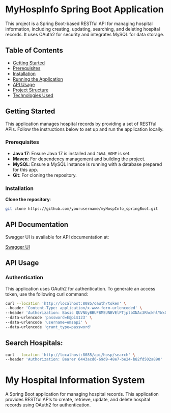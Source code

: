 # MyHospInfo Spring Boot Application

This project is a Spring Boot-based RESTful API for managing hospital information, including creating, updating, searching, and deleting hospital records. It uses OAuth2 for security and integrates MySQL for data storage.

## Table of Contents
- [Getting Started](#getting-started)
- [Prerequisites](#prerequisites)
- [Installation](#installation)
- [Running the Application](#running-the-application)
- [API Usage](#api-usage)
- [Project Structure](#project-structure)
- [Technologies Used](#technologies-used)

## Getting Started

This application manages hospital records by providing a set of RESTful APIs. Follow the instructions below to set up and run the application locally.

### Prerequisites
- **Java 17**: Ensure Java 17 is installed and `JAVA_HOME` is set.
- **Maven**: For dependency management and building the project.
- **MySQL**: Ensure a MySQL instance is running with a database prepared for this app.
- **Git**: For cloning the repository.

### Installation

**Clone the repository**:
   ```bash
   git clone https://github.com/yourusername/myHospInfo_springBoot.git
   ```

## API Documentation

Swagger UI is available for API documentation at:

[Swagger UI](http://localhost:8085/swagger-ui.html)

## API Usage

### Authentication

This application uses OAuth2 for authentication. To generate an access token, use the following curl command:

```bash
curl --location 'http://localhost:8085/oauth/token' \
--header 'Content-Type: application/x-www-form-urlencoded' \
--header 'Authorization: Basic QUVNUyBBUFBMSUNBVElPTjplbXNAc3RhckhlYWx0aDEyMw==' \
--data-urlencode 'password=E@pi$123' \
--data-urlencode 'username=emsapi' \
--data-urlencode 'grant_type=password'
```
## Search Hospitals:
```bash
curl --location 'http://localhost:8085/api/hosp/search' \
--header 'Authorization: Bearer 6443acd6-69d9-48e7-be24-b82fd502a890'
```

# My Hospital Information System
A Spring Boot application for managing hospital records. This application provides RESTful APIs to create, retrieve, update, and delete hospital records using OAuth2 for authentication.





